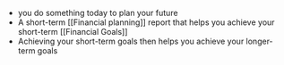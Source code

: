 - you do something today to plan your future
- A short-term [[Financial planning]] report that helps you achieve your short-term [[Financial Goals]]
- Achieving your short-term goals then helps you achieve your longer-term goals